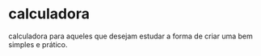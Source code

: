 # calculadora
calculadora para aqueles que desejam estudar a forma de criar uma bem simples e prático.
